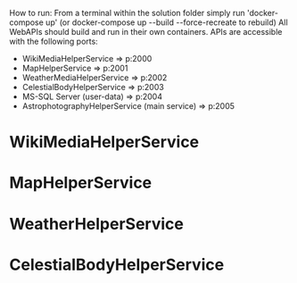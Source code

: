 How to run:
From a terminal within the solution folder simply run 'docker-compose up' (or docker-compose up --build --force-recreate to rebuild)
All WebAPIs should build and run in their own containers. 
APIs are accessible with the following ports:  
  
- WikiMediaHelperService => p:2000
- MapHelperService => p:2001
- WeatherMediaHelperService => p:2002
- CelestialBodyHelperService => p:2003
- MS-SQL Server (user-data) => p:2004
- AstrophotographyHelperService (main service) => p:2005

WikiMediaHelperService
=================================================================================



MapHelperService
=================================================================================



WeatherHelperService
=================================================================================


CelestialBodyHelperService
=================================================================================